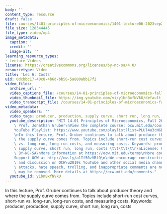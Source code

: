 ```yaml
---
body: ''
content_type: resource
draft: false
file: courses/1401-principles-of-microeconomics/1401-lecture06-2023sep25_360p_16_9.mp4
file_size: 128344445
file_type: video/mp4
image_metadata:
  caption: ''
  credit: ''
  image-alt: ''
learning_resource_types:
- Lecture Videos
license: https://creativecommons.org/licenses/by-nc-sa/4.0/
resourcetype: Video
title: 'Lec 6: Costs'
uid: 0dcbbc17-40c8-4b6d-bb56-5a880abb17f2
video_files:
  archive_url: ''
  video_captions_file: /courses/14-01-principles-of-microeconomics-fall-2023/1KjOoZ_6JHqDZnACIBCZQ_ie9bX0voSh7_transcript.webvtt
  video_thumbnail_file: https://img.youtube.com/vi/y1bnBxfNVkU/default.jpg
  video_transcript_file: /courses/14-01-principles-of-microeconomics-fall-2023/1KjOoZ_6JHqDZnACIBCZQ_ie9bX0voSh7_transcript.pdf
video_metadata:
  video_speakers: ''
  video_tags: producer, production, supply curve, short run, long run, costs
  youtube_description: "MIT 14.01 Principles of Microeconomics, Fall 2023 \nInstructor:\
    \ Prof. Jonathan Gruber\nView the complete course: ocw.mit.edu/courses/14-01-principles-of-microeconomics-spring-2023/\n\
    YouTube Playlist: https://www.youtube.com/playlist?list=PLUl4u3cNGP60V7HxLYRaJMbFzP77bzEjb\n\
    \nIn this lecture, Prof. Gruber continues to talk about producer theory and where\
    \ the supply curve comes from. Topics include short-run cost curves, short-run\
    \ vs. long-run, long-run costs, and measuring costs. Keywords: producer, production,\
    \ supply curve, short run, long run, costs \t\t\t\t\t\n\nLicense: Creative Commons\
    \ BY-NC-SA\nMore information at https://ocw.mit.edu/terms\nMore courses at https://ocw.mit.edu\n\
    Support OCW at http://ow.ly/a1If50zVRlQ\n\nWe encourage constructive comments\
    \ and discussion on OCW\u2019s YouTube and other social media channels. Personal\
    \ attacks, hate speech, trolling, and inappropriate comments are not allowed and\
    \ may be removed. More details at https://ocw.mit.edu/comments."
  youtube_id: y1bnBxfNVkU
---
```

In this lecture, Prof. Gruber continues to talk about producer theory and where the supply curve comes from. Topics include short-run cost curves, short-run vs. long-run, long-run costs, and measuring costs. Keywords: producer, production, supply curve, short run, long run, costs